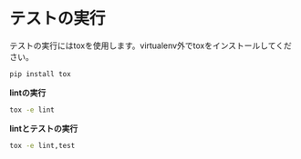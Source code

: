 # テストの実行
テストの実行にはtoxを使用します。virtualenv外でtoxをインストールしてください。
```bash
pip install tox
```

**lintの実行**
```bash
tox -e lint
```

**lintとテストの実行**
```bash
tox -e lint,test
```
